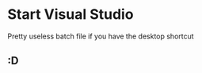 # Start Visual Studio
Pretty useless batch file if you have the desktop shortcut
##                         :D
